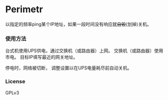 # Perimetr
以指定的频率ping某个IP地址，如果一段时间没有响应就~~自毁~~(划掉)关机。

### 使用方法
台式机使用UPS供电，通过交换机（或路由器）上网。
交换机（或路由器）使用市电。
目标IP填写最近的网关地址。

停电时，网络被切断，
调整设置以在UPS电量耗尽前自动关机。

### License
GPLv3